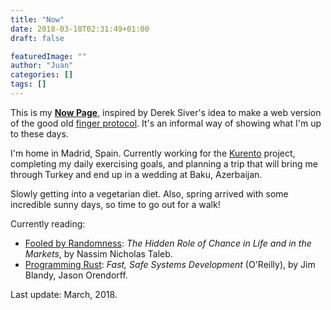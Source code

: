 ```yaml
---
title: "Now"
date: 2018-03-18T02:31:49+01:00
draft: false

featuredImage: ""
author: "Juan"
categories: []
tags: []
---
```


This is my [**Now Page**](https://nownownow.com/about), inspired by Derek Siver's idea to make a web version of the good old [finger protocol](https://en.wikipedia.org/wiki/Finger_protocol). It's an informal way of showing what I'm up to these days.

I'm home in Madrid, Spain. Currently working for the [Kurento](https://github.com/Kurento) project, completing my daily exercising goals, and planning a trip that will bring me through Turkey and end up in a wedding at Baku, Azerbaijan.

Slowly getting into a vegetarian diet. Also, spring arrived with some incredible sunny days, so time to go out for a walk!

Currently reading:

- [Fooled by Randomness](https://books.google.es/books?id=DCqFYOrGyegC): *The Hidden Role of Chance in Life and in the Markets*, by Nassim Nicholas Taleb.
- [Programming Rust](https://books.google.es/books?id=hcc_DwAAQBAJ): *Fast, Safe Systems Development* (O'Reilly), by Jim Blandy, Jason Orendorff.

Last update: March, 2018.
